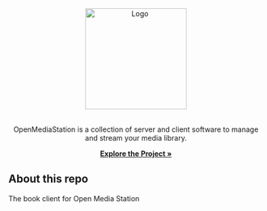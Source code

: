 <div align="center">
  <a href="https://github.com/OpenMediaStation">
    <img src="https://openmediastation.org/assets/logo/logo.svg" alt="Logo" width="200" height="200">
  </a>

<br>
<br>

OpenMediaStation is a collection of server and client software to manage and stream your media library.

<p align="center">

<a href="https://openmediastation.org"><strong>Explore the Project »</strong></a>
  </p>
</div>

## About this repo

The book client for Open Media Station
